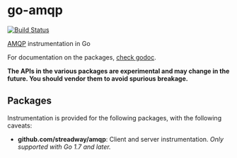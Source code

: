 # go-amqp

[![Build Status]](https://travis-ci.org/keinohguchi/go-amqp-opentracing)

[AMQP] instrumentation in Go

[AMQP]: https://github.com/streadway/amqp
[Build Status]: https://travis-ci.org/keinohguchi/go-amqp-opentracing.svg

For documentation on the packages,
[check godoc](https://godoc.org/github.com/opentracing-contrib/go-amqp/amqptracer).

**The APIs in the various packages are experimental and may change in
the future. You should vendor them to avoid spurious breakage.**

## Packages

Instrumentation is provided for the following packages, with the
following caveats:

- **github.com/streadway/amqp**: Client and server instrumentation. *Only supported
  with Go 1.7 and later.*
